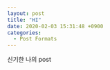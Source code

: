 ```yaml
---
layout: post
title: "HI"
date: 2020-02-03 15:31:48 +0900
categories:
  - Post Formats
---
```


신기한 나의 post
